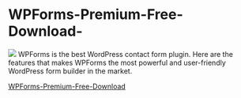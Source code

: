 # WPForms-Premium-Free-Download-
<img src="https://devweekend.info/wp-content/uploads/2020/08/wpforms-pro-wordpress-form-builder-plugin.jpg" />
WPForms is the best WordPress contact form plugin. Here are the features that makes WPForms the most powerful and user-friendly WordPress form builder in the market.

<a href="https://devweekend.info/wpforms-premium-free-download/">WPForms-Premium-Free-Download </a>
